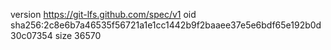 version https://git-lfs.github.com/spec/v1
oid sha256:2c8e6b7a46535f56721a1e1cc1442b9f2baaee37e5e6bdf65e192b0d30c07354
size 36570
